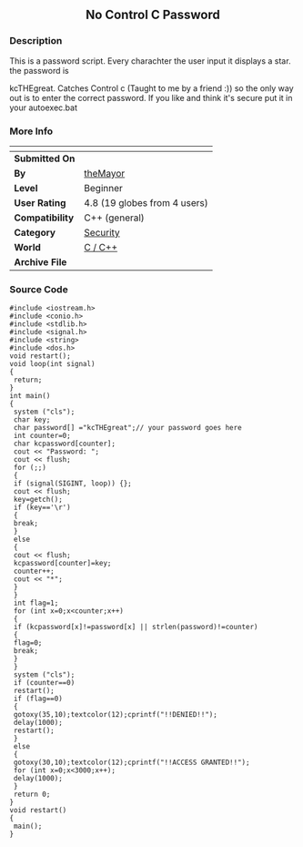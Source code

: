 ﻿<div align="center">

## No Control C Password


</div>

### Description

This is a password script. Every charachter the user input it displays a star. the password is

kcTHEgreat. Catches Control c (Taught to me by a friend :)) so the only way out is to enter the correct password. If you like and think it's secure put it in your autoexec.bat
 
### More Info
 


<span>             |<span>
---                |---
**Submitted On**   |
**By**             |[theMayor](https://github.com/Planet-Source-Code/PSCIndex/blob/master/ByAuthor/themayor.md)
**Level**          |Beginner
**User Rating**    |4.8 (19 globes from 4 users)
**Compatibility**  |C\+\+ \(general\)
**Category**       |[Security](https://github.com/Planet-Source-Code/PSCIndex/blob/master/ByCategory/security__3-14.md)
**World**          |[C / C\+\+](https://github.com/Planet-Source-Code/PSCIndex/blob/master/ByWorld/c-c.md)
**Archive File**   |[](https://github.com/Planet-Source-Code/themayor-no-control-c-password__3-1915/archive/master.zip)





### Source Code

```
#include <iostream.h>
#include <conio.h>
#include <stdlib.h>
#include <signal.h>
#include <string>
#include <dos.h>
void restart();
void loop(int signal)
{
 return;
}
int main()
{
 system ("cls");
 char key;
 char password[] ="kcTHEgreat";// your password goes here
 int counter=0;
 char kcpassword[counter];
 cout << "Password: ";
 cout << flush;
 for (;;)
 {
 if (signal(SIGINT, loop)) {};
 cout << flush;
 key=getch();
 if (key=='\r')
 {
 break;
 }
 else
 {
 cout << flush;
 kcpassword[counter]=key;
 counter++;
 cout << "*";
 }
 }
 int flag=1;
 for (int x=0;x<counter;x++)
 {
 if (kcpassword[x]!=password[x] || strlen(password)!=counter)
 {
 flag=0;
 break;
 }
 }
 system ("cls");
 if (counter==0)
 restart();
 if (flag==0)
 {
 gotoxy(35,10);textcolor(12);cprintf("!!DENIED!!");
 delay(1000);
 restart();
 }
 else
 {
 gotoxy(30,10);textcolor(12);cprintf("!!ACCESS GRANTED!!");
 for (int x=0;x<3000;x++);
 delay(1000);
 }
 return 0;
}
void restart()
{
 main();
}
```

